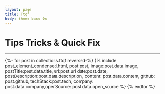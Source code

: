 ```yaml
---
layout: page
title: Ttqf
body: theme-base-0c
---
```


# Tips Tricks & Quick Fix  
<hr>

<!-- <ul>
{%- for post in collections.ttqf  reversed -%}
  <li{% if page.url == post.url %} aria-current="page"{% endif %}>
   <a href="{{ post.url }}">{{ post.data.title }}</a>
  </li>
{%- endfor -%}
</ul> -->

{%- for post in collections.ttqf reversed-%}
	{% include post_element_condensed.html, post:post, image:post.data.image, postTitle:post.data.title, url:post.url date:post.date, postDescription:post.data.description', content: post.data.content, github: post.github, techStack:post.tech, company: post.data.company,openSource: post.data.open_source %} 
{% endfor %} 

<!-- post in site.categories.ttqf -->
<!-- <dl class="dl-horizontal">
	{% for tag in site.tags %}
		<dt><h2>{{tag[0] | capitalize }} </h2></dt>
			{% for post in tag[1] %}
				<dd>{% include post_element_ttqf.html title=post.title url=post.url date=post.date description=post.description  content=post.content %} </dd>
			{% endfor %}
		<hr>
	{% endfor %}
</dl> -->



